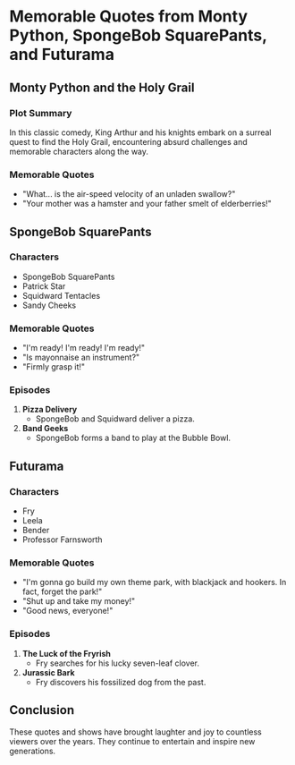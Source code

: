 # Memorable Quotes from Monty Python, SpongeBob SquarePants, and Futurama

## Monty Python and the Holy Grail

### Plot Summary

In this classic comedy, King Arthur and his knights embark on a surreal quest to find the Holy Grail, encountering absurd challenges and memorable characters along the way.

### Memorable Quotes

- "What... is the air-speed velocity of an unladen swallow?"
- "Your mother was a hamster and your father smelt of elderberries!"

## SpongeBob SquarePants

### Characters

- SpongeBob SquarePants
- Patrick Star
- Squidward Tentacles
- Sandy Cheeks

### Memorable Quotes

- "I'm ready! I'm ready! I'm ready!"
- "Is mayonnaise an instrument?"
- "Firmly grasp it!"

### Episodes

1. **Pizza Delivery**
   - SpongeBob and Squidward deliver a pizza.
2. **Band Geeks**
   - SpongeBob forms a band to play at the Bubble Bowl.

## Futurama

### Characters

- Fry
- Leela
- Bender
- Professor Farnsworth

### Memorable Quotes

- "I'm gonna go build my own theme park, with blackjack and hookers. In fact, forget the park!"
- "Shut up and take my money!"
- "Good news, everyone!"

### Episodes

1. **The Luck of the Fryrish**
   - Fry searches for his lucky seven-leaf clover.
2. **Jurassic Bark**
   - Fry discovers his fossilized dog from the past.

## Conclusion

These quotes and shows have brought laughter and joy to countless viewers over the years. They continue to entertain and inspire new generations.
